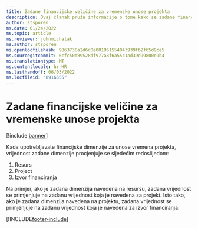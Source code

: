 ```yaml
---
title: Zadane financijske veličine za vremenske unose projekta
description: Ovaj članak pruža informacije o tome kako se zadane financijske dimenzije primjenjuju na vremenske unose.
author: stsporen
ms.date: 01/24/2022
ms.topic: article
ms.reviewer: johnmichalak
ms.author: stsporen
ms.openlocfilehash: 9863738a2d6d0e001961554043939f62f65d9ce5
ms.sourcegitcommit: 6cfc50d89528df977a8f6a55c1ad39d99800d9b4
ms.translationtype: MT
ms.contentlocale: hr-HR
ms.lasthandoff: 06/03/2022
ms.locfileid: "8916555"
---
```

# <a name="defaulting-financial-dimensions-for-project-time-entries"></a>Zadane financijske veličine za vremenske unose projekta

[!include [banner](../includes/banner.md)]

Kada upotrebljavate financijske dimenzije za unose vremena projekta, vrijednost zadane dimenzije procjenjuje se sljedećim redoslijedom:

1. Resurs
2. Project
3. Izvor financiranja

Na primjer, ako je zadana dimenzija navedena na resursu, zadana vrijednost se primjenjuje na zadanu vrijednost koja je navedena za projekt. Isto tako, ako je zadana dimenzija navedena na projektu, zadana vrijednost se primjenjuje na zadanu vrijednost koja je navedena za izvor financiranja.

[!INCLUDE[footer-include](../includes/footer-banner.md)]
